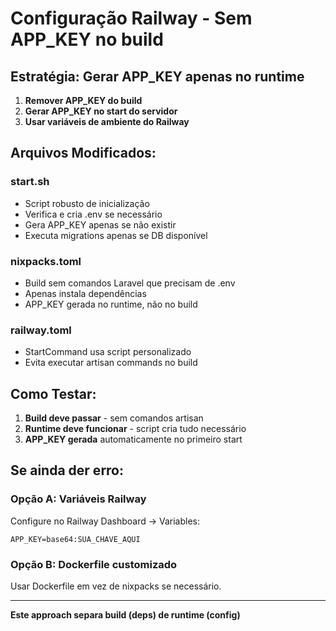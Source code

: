 # Configuração Railway - Sem APP_KEY no build

## Estratégia: Gerar APP_KEY apenas no runtime

1. **Remover APP_KEY do build**
2. **Gerar APP_KEY no start do servidor**
3. **Usar variáveis de ambiente do Railway**

## Arquivos Modificados:

### start.sh
- Script robusto de inicialização
- Verifica e cria .env se necessário  
- Gera APP_KEY apenas se não existir
- Executa migrations apenas se DB disponível

### nixpacks.toml
- Build sem comandos Laravel que precisam de .env
- Apenas instala dependências
- APP_KEY gerada no runtime, não no build

### railway.toml
- StartCommand usa script personalizado
- Evita executar artisan commands no build

## Como Testar:

1. **Build deve passar** - sem comandos artisan
2. **Runtime deve funcionar** - script cria tudo necessário
3. **APP_KEY gerada** automaticamente no primeiro start

## Se ainda der erro:

### Opção A: Variáveis Railway
Configure no Railway Dashboard → Variables:
```
APP_KEY=base64:SUA_CHAVE_AQUI
```

### Opção B: Dockerfile customizado
Usar Dockerfile em vez de nixpacks se necessário.

---

**Este approach separa build (deps) de runtime (config)**
